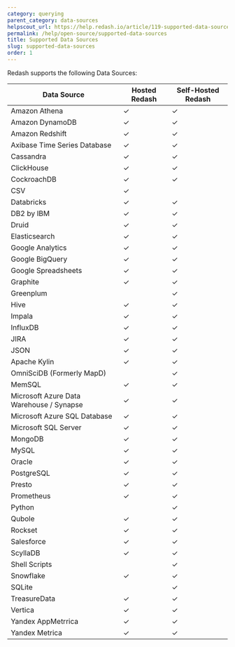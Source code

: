 ```yaml
---
category: querying
parent_category: data-sources
helpscout_url: https://help.redash.io/article/119-supported-data-sources
permalink: /help/open-source/supported-data-sources
title: Supported Data Sources
slug: supported-data-sources
order: 1
---
```


Redash supports the following Data Sources:

|  Data Source                                |  Hosted Redash  |  Self-Hosted Redash  |
|  ------------------------------------------ |  -------------  |  ------------------  |
|   Amazon Athena                             |   ✓             |   ✓                  |
|   Amazon DynamoDB                           |   ✓             |   ✓                  |
|   Amazon Redshift                           |   ✓             |   ✓                  |
|   Axibase Time Series Database              |   ✓             |   ✓                  |
|   Cassandra                                 |   ✓             |   ✓                  |
|   ClickHouse                                |   ✓             |   ✓                  |
|   CockroachDB                               |   ✓             |   ✓                  |
|   CSV                                       |   ✓             |                      |
|   Databricks                                |   ✓             |   ✓                  |
|   DB2 by IBM                                |   ✓             |   ✓                  |
|   Druid                                     |   ✓             |   ✓                  |
|   Elasticsearch                             |   ✓             |   ✓                  |
|   Google Analytics                          |   ✓             |   ✓                  |
|   Google BigQuery                           |   ✓             |   ✓                  |
|   Google Spreadsheets                       |   ✓             |   ✓                  |
|   Graphite                                  |   ✓             |   ✓                  |
|   Greenplum                                 |                 |   ✓                  |
|   Hive                                      |   ✓             |   ✓                  |
|   Impala                                    |   ✓             |   ✓                  |
|   InfluxDB                                  |   ✓             |   ✓                  |
|   JIRA                                      |   ✓             |   ✓                  |
|   JSON                                      |   ✓             |   ✓                  |
|   Apache Kylin                              |   ✓             |   ✓                  |
|   OmniSciDB (Formerly MapD)                 |                 |   ✓                  |
|   MemSQL                                    |   ✓             |   ✓                  |
|   Microsoft Azure Data Warehouse / Synapse  |   ✓             |   ✓                  |
|   Microsoft Azure SQL Database              |   ✓             |   ✓                  |
|   Microsoft SQL Server                      |   ✓             |   ✓                  |
|   MongoDB                                   |   ✓             |   ✓                  |
|   MySQL                                     |   ✓             |   ✓                  |
|   Oracle                                    |   ✓             |   ✓                  |
|   PostgreSQL                                |   ✓             |   ✓                  |
|   Presto                                    |   ✓             |   ✓                  |
|   Prometheus                                |   ✓             |   ✓                  |
|   Python                                    |                 |   ✓                  |
|   Qubole                                    |   ✓             |   ✓                  |
|   Rockset                                   |   ✓             |   ✓                  |
|   Salesforce                                |   ✓             |   ✓                  |
|   ScyllaDB                                  |   ✓             |   ✓                  |
|   Shell Scripts                             |                 |   ✓                  |
|   Snowflake                                 |   ✓             |   ✓                  |
|   SQLite                                    |                 |   ✓                  |
|   TreasureData                              |   ✓             |   ✓                  |
|   Vertica                                   |   ✓             |   ✓                  |
|   Yandex AppMetrrica                        |   ✓             |   ✓                  |
|   Yandex Metrica                            |   ✓             |   ✓                  |

